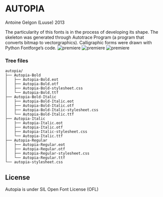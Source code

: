 # AUTOPIA
Antoine Gelgon (Luuse) 2013

The particularity of this fonts is in the process of developing its shape. The skeleton was generated through Autotrace Program (a program that converts bitmap to vectorgraphics). Calligraphic forms were drawn with Python Fontforge’s code.
![premiere](doc/autopia-1.png)
![premiere](doc/autopia-3.png)
![premiere](doc/autopia-4.png)


### Tree files

```
autopia/
├── Autopia-Bold
│   ├── Autopia-Bold.eot
│   ├── Autopia-Bold.otf
│   ├── Autopia-Bold-stylesheet.css
│   └── Autopia-Bold.ttf
├── Autopia-Bold-Italic
│   ├── Autopia-Bold-Italic.eot
│   ├── Autopia-Bold-Italic.otf
│   ├── Autopia-Bold-Italic-stylesheet.css
│   └── Autopia-Bold-Italic.ttf
├── Autopia-Italic
│   ├── Autopia-Italic.eot
│   ├── Autopia-Italic.otf
│   ├── Autopia-Italic-stylesheet.css
│   └── Autopia-Italic.ttf
├── Autopia-Regular
│   ├── Autopia-Regular.eot
│   ├── Autopia-Regular.otf
│   ├── Autopia-Regular-stylesheet.css
│   └── Autopia-Regular.ttf
└── autopia-stylesheet.css
```


## License
Autopia is under SIL Open Font License (OFL)

